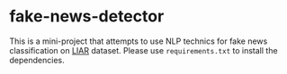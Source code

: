 # fake-news-detector

This is a mini-project that attempts to use NLP technics for fake news classification on [LIAR](https://paperswithcode.com/dataset/liar) dataset.
Please use `requirements.txt` to install the dependencies.